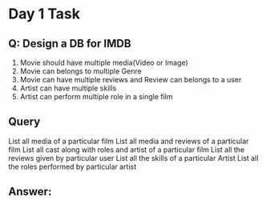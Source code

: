 # Day 1 Task

## Q: Design a DB for IMDB
1. Movie should have multiple media(Video or Image)
2. Movie can belongs to multiple Genre
3. Movie can have multiple reviews and Review can belongs to a user
4. Artist can have multiple skills
5. Artist can perform multiple role in a single film
## Query
List all media of a particular film
List all media and reviews of a particular film
List all cast along with roles and artist of a particular film
List all the reviews given by particular user
List all the skills of a particular Artist
List all the roles performed by particular artist

## Answer: 
